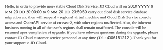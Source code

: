 <p><span style="font-size: 13px; font-family: 宋体;">Hello, in order to provide more stable Cloud Disk Service, JD Cloud will on</span>
<span style="font-size: 13px; font-family: Calibri, sans-serif;">2018</span>
<span style="font-size: 13px; font-family: 宋体;">YYYY</span>
<span style="font-size: 13px; font-family: Calibri, sans-serif;">9</span>
<span style="font-size: 13px; font-family: 宋体;">MM</span>
<span style="font-size: 13px; font-family: Calibri, sans-serif;">20</span>
<span style="font-size: 13px; font-family: 宋体;">DD</span>
<span style="font-size: 13px; font-family: Calibri, sans-serif;">20:00:00</span>
<span style="font-size: 13px; font-family: 宋体;">to</span>
<span style="font-size: 13px; font-family: Calibri, sans-serif;">9</span>
<span style="font-size: 13px; font-family: 宋体;">MM</span>
<span style="font-size: 13px; font-family: Calibri, sans-serif;">20</span>
<span style="font-size: 13px; font-family: 宋体;">DD</span>
<span style="font-size: 13px; font-family: Calibri, sans-serif;">23:59:59</span>
<span style="font-size: 13px; font-family: 宋体;">carry out cloud disk service database migration and then will suspend</span>
<span style="font-size: 13px; font-family: Calibri, sans-serif;">-</span>
<span style="font-size: 13px; font-family: 宋体;">regional virtual machine and Cloud Disk Service console access and</span>
<span style="font-size: 13px; font-family: Calibri, sans-serif;">OpenAPI</span>
<span style="font-size: 13px; font-family: 宋体;">service of cn-east-2, with other regions unaffected. Also, the inherent business running in all of the user’s regions shall remain unaffected. The console will be resumed upon completion of upgrade. If you have relevant questions during the upgrade, please contact JD Cloud customer service personnel at any time (Tel.:</span>
<span style="font-size: 13px; font-family: Calibri, sans-serif;">4006151212</span>
<span style="font-size: 13px; font-family: 宋体;">). Thank you for your support to JD Cloud. </span>
<br/></p>
<p><br/></p>
